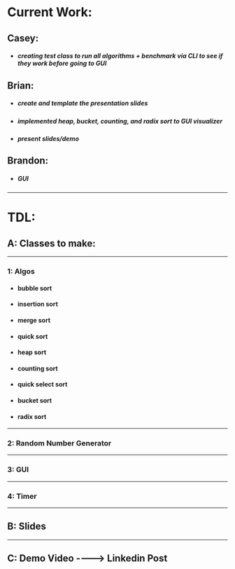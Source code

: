 # Current Work:
## Casey: 
- ##### creating test class to run all algorithms + benchmark via CLI to see if they work before going to GUI

## Brian:
- ##### create and template the presentation slides
- ##### implemented heap, bucket, counting, and radix sort to GUI visualizer
- ##### present slides/demo

## Brandon:
- ##### GUI
---
# TDL: 

## A: Classes to make:
---
### 1: Algos

- #### bubble sort
- #### insertion sort
- #### merge sort
- #### quick sort
- #### heap sort
- #### counting sort
- #### quick select sort
- #### bucket sort
- #### radix sort

---
### 2: Random Number Generator
---
### 3: GUI
---
### 4: Timer
---
## B: Slides
---
## C: Demo Video ----> Linkedin Post









